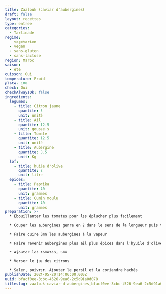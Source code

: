 ```yaml
---
title: Zaalouk (caviar d'aubergines)
draft: false
layout: recettes
type: entree
categories:
  - Tartinade
regime:
  - vegetarien
  - vegan
  - sans-gluten
  - sans-lactose
region: Maroc
saison:
  - ete
cuisson: Oui
temperature: Froid
plate: 100
check: Oui
checkAlwaysOk: false
ingredients:
  legumes:
    - title: Citron jaune
      quantite: 5
      unit: unité
    - title: Ail
      quantite: 12.5
      unit: gousse·s
    - title: Tomate
      quantite: 12.5
      unit: unité
    - title: Aubergine
      quantite: 8.5
      unit: Kg
  lof:
    - title: huile d'olive
      quantite: 2
      unit: litre
  epices:
    - title: Paprika
      quantite: 40
      unit: grammes
    - title: Cumin moulu
      quantite: 40
      unit: grammes
preparation: >-
  * Ebouillanter les tomates pour les éplucher plus facilement

  * Couper les aubergines genre en 2 dans le sens de la longueur puis tranches sur chaque moitié, en gros pas trop petit

  * Faire cuire 5mn les aubergines à la vapeur

  * Faire revenir aubergines plus ail plus épices dans l'hyuile d'olive, 5mn

  * Ajouter les tomates, 5mn

  * Verser le jus des citrons

  * Saler, poivrer. Ajouter le persil et la coriandre hachés
publishDate: 2024-05-20T14:06:00.000Z
uuid: bfacf0ee-3cbc-4526-9ea6-2c5d91a0d078
titleslug: zaalouk-caviar-d-aubergines_bfacf0ee-3cbc-4526-9ea6-2c5d91a0d078
---
```

